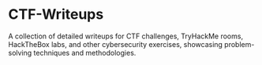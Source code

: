# CTF-Writeups
A collection of detailed writeups for CTF challenges, TryHackMe rooms, HackTheBox labs, and other cybersecurity exercises, showcasing problem-solving techniques and methodologies.
